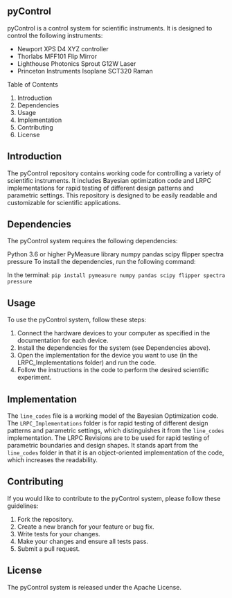 ## pyControl
pyControl is a control system for scientific instruments. It is designed to control the following instruments:

- Newport XPS D4 XYZ controller
- Thorlabs MFF101 Flip Mirror
- Lighthouse Photonics Sprout G12W Laser
- Princeton Instruments Isoplane SCT320 Raman

Table of Contents
1. Introduction
2. Dependencies
3. Usage
4. Implementation
5. Contributing
6. License

## Introduction
The pyControl repository contains working code for controlling a variety of scientific instruments. It includes Bayesian optimization code and LRPC implementations for rapid testing of different design patterns and parametric settings. This repository is designed to be easily readable and customizable for scientific applications.

## Dependencies
The pyControl system requires the following dependencies:

Python 3.6 or higher
PyMeasure library
numpy
pandas
scipy
flipper
spectra
pressure
To install the dependencies, run the following command:

In the terminal:
`pip install pymeasure numpy pandas scipy flipper spectra pressure`

## Usage
To use the pyControl system, follow these steps:

1. Connect the hardware devices to your computer as specified in the documentation for each device.
2. Install the dependencies for the system (see Dependencies above).
3. Open the implementation for the device you want to use (in the LRPC_Implementations folder) and run the code.
4. Follow the instructions in the code to perform the desired scientific experiment.

## Implementation
The `line_codes` file is a working model of the Bayesian Optimization code. The `LRPC_Implementations` folder is for rapid testing of different design patterns and parametric settings, which distinguishes it from the `line_codes` implementation. The LRPC Revisions are to be used for rapid testing of parametric boundaries and design shapes. It stands apart from the `line_codes` folder in that it is an object-oriented implementation of the code, which increases the readability.

## Contributing
If you would like to contribute to the pyControl system, please follow these guidelines:

1. Fork the repository.
2. Create a new branch for your feature or bug fix.
3. Write tests for your changes.
4. Make your changes and ensure all tests pass.
5. Submit a pull request.

## License
The pyControl system is released under the Apache License.

